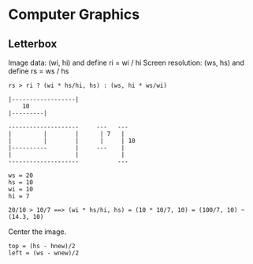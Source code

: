 # Computer Graphics

## Letterbox

Image data: (wi, hi) and define ri = wi / hi
Screen resolution: (ws, hs) and define rs = ws / hs
```
rs > ri ? (wi * hs/hi, hs) : (ws, hi * ws/wi)
```

```
|------------------|
    10
|---------|

--------------------     ---   ---
|         |        |      | 7   |
|         |        |      |     | 10
|----------        |     ---    |
|                  |            |
--------------------           ---

ws = 20
hs = 10
wi = 10
hi = 7

20/10 > 10/7 ==> (wi * hs/hi, hs) = (10 * 10/7, 10) = (100/7, 10) ~ (14.3, 10)
```

Center the image.
```
top = (hs - hnew)/2
left = (ws - wnew)/2
```
